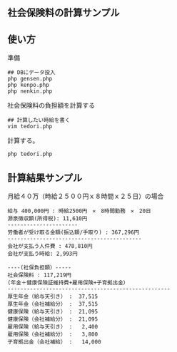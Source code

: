 ## 社会保険料の計算サンプル

## 使い方

準備
```shell
## DBにデータ投入
php gensen.php
php kenpo.php
php nenkin.php
```

社会保険料の負担額を計算する
```shell
## 計算したい時給を書く
vim tedori.php
```
計算する。
```shell
php tedori.php 
```

## 計算結果サンプル

月給４０万（時給２５００円ｘ８時間ｘ２５日）の場合
```shell
給与 400,000円 : 時給2500円　✕　8時間勤務　✕　20日
源泉徴収額(所得税): 11,610円
----------------------
労働者が受け取る金額(振込額/手取り) : 367,296円
------------------------------------------
会社が支払う人件費 : 478,810円
会社が支払う時給: 2,993円

----(社保負担額）-----
社会保険料 : 117,219円
(年金＋健康保険証維持費+雇用保険+子育拠出金）
---------------------------------------------------
厚生年金（給与天引き） :  37,515
厚生年金（会社補給分） :  37,515
健康保険（給与天引き） :  21,095
健康保険（会社補給分） :  21,095
雇用保険（給与天引き） :   2,400
雇用保険（会社補給分） :   3,800
子育拠出金（会社補給） :   14,000
```
